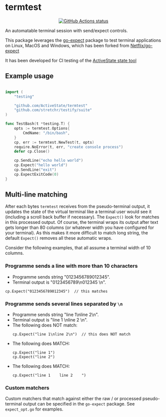 # termtest

<p align="center">
  <a href="https://github.com/ActiveState/termtest/actions?query=workflow%3Aunit-tests"><img alt="GitHub Actions status" src="https://github.com/ActiveState/termtest/workflows/unit-tests/badge.svg" /></a>
</p>

An automatable terminal session with send/expect controls.

This package leverages the
[go-expect](https://github.com/ActiveState/termtest/expect) package to test
terminal applications on Linux, MacOS and Windows, which has been forked from
[Netflix/go-expect](https://github.com/Netflix/go-expect)

It has been developed for CI testing of the [ActiveState state
tool](https://www.activestate.com/products/platform/state-tool/)

## Example usage

```go

import (
    "testing"

    "github.com/ActiveState/termtest"
    "github.com/stretchr/testify/suite"
)

func TestBash(t *testing.T) {
    opts := termtest.Options{
        CmdName: "/bin/bash",
    }
    cp, err := termtest.NewTest(t, opts)
    require.NoError(t, err, "create console process")
    defer cp.Close()

    cp.SendLine("echo hello world")
    cp.Expect("hello world")
    cp.SendLine("exit")
    cp.ExpectExitCode(0)
}

```

## Multi-line matching

After each bytes `termtest` receives from the pseudo-terminal output, it updates the state of the virtual terminal like a terminal user would see it (including a scroll back buffer if necessary).  The `Expect()` look for matches in this processed output. Of course, the terminal wraps its output after text gets longer than 80 columns (or whatever width you have configured for your terminal). As this makes it more difficult to match long string, the default `Expect()` removes all these automatic wraps.

Consider the following examples, that all assume a terminal width of 10 columns.

### Programme sends a line with more than 10 characters

- Programme sends string "0123456789012345".
- Terminal output is "0123456789\n012345     \n".

```
cp.Expect("0123456789012345")  // this matches
```

### Programme sends several lines separated by `\n`

- Programme sends string "line 1\nline 2\n".
- Terminal output is "line 1    \nline 2    \n".
- The following does NOT match:
  ```
  cp.Expect("line 1\nline 2\n")  // this does NOT match
  ```
- The following does MATCH:
  ```
  cp.Expect("line 1")
  cp.Expect("line 2")
  ```
- The following does MATCH:
  ```
  cp.Expect("line 1    line 2    ")
  ```

### Custom matchers

Custom matchers that match against either the raw / or processed pseudo-terminal output can be specified in the `go-expect` package.  See `expect_opt.go` for examples.

